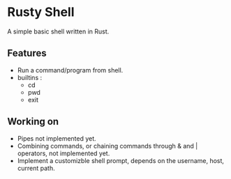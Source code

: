 # Rusty Shell
A simple basic shell written in Rust.

## Features
- Run a command/program from shell.
- builtins :
	- cd
	- pwd
	- exit

## Working on
- Pipes not implemented yet.
- Combining commands, or chaining commands through & and | operators, not implemented yet.
- Implement a customizble shell prompt, depends on the username, host, current path.
